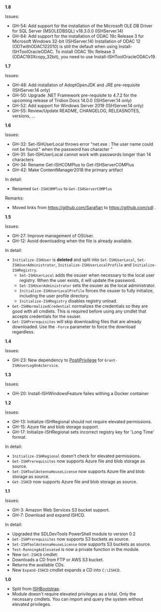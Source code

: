 **1.8**

Issues:
- GH-54: Add support for the installation of the Microsoft OLE DB Driver for SQL Server (MSOLEDBSQL) v18.3.0.0 (ISHServer.14)
- GH-64: Add support for the installation of ODAC 19c Release 3 for Microsoft Windows 32-bit (ISHServer.14)
         Installation of ODAC 12 (ODTwithODAC122010) is still the default when using Install-ISHToolOracleODAC.
         To install ODAC 19c Release 3 (ODAC193Xcopy_32bit), you need to use Install-ISHToolOracleODACv19.

**1.7**

Issues:
- GH-48: Add installaton of AdoptOpenJDK and JRE pre-requisite (ISHServer.14 only)
- GH-50: Upgrade .NET Framework pre-requisite to 4.7.2 for the upcoming release of Tridion Docs 14.0.0 (ISHServer.14 only)
- GH-52: Add support for Windows Server 2019 (ISHServer.14 only)
- GH-55: Review/Update README, CHANGELOG, RELEASNOTES, versions, ...

**1.6**

Issues:
- GH-32: Set-ISHUserLocal throws error "net.exe : The user name could not be found." when the password has character "
- GH-31: Set-ISHUserLocal cannot work with passwords longer than 14 characters
- GH-34: Rename Get-ISHCOMPlus to Get-ISHServerCOMPlus
- GH-42: Make ContentManager2018 the primary artifact

In detail:
- Renamed `Get-ISHCOMPlus` to `Get-ISHServerCOMPlus`

Remarks:
- Moved links from https://github.com/Sarafian to https://github.com/sdl .

**1.5**

Issues:
- GH-27: Improve management of OSUser.
- GH-12: Avoid downloading when the file is already available.

In detail:
- `Initialize-ISHUser` is **deleted** and split into `Set-ISHUserLocal`, `Set-ISHUserAdministrator`, `Initialize-ISHUserLocalProfile` and `Initialize-ISHRegistry`.
	- `Set-ISHUserLocal` adds the osuser when necessary to the local user registry. When the user exists, it will update the password.
	- `Set-ISHUserAdministrator` sets the osuser as the local administrator.
	- `Initialize-ISHUserLocalProfile` forces the osuser to fully initialize, including the user profile directory.
	- `Initialize-ISHRegistry` disables registry unload.
- `Get-ISHNormalizedCredential` normalizes the credentials so they are good with all cmdlets. This is required before using any cmdlet that accepts credentials for the osuser.
- `Get-ISHPrerequisites` will skip downloading files that are already downloaded. Use the `-Force` parameter to force the download regardless.

**1.4**

Issues:
- GH-23: New dependency to [PoshPrivilege](https://www.powershellgallery.com/packages/PoshPrivilege/) for `Grant-ISHUserLogOnAsService`.

**1.3**

Issues:

- GH-20: Install-ISHWindowsFeature failes withing a Docker container

**1.2**

Issues:
- GH-13: Initialize-ISHRegional should not require elevated permissions.
- GH-15: Azure file and blob storage support. 
- GH-17: Initialize-ISHRegional sets incorrect registry key for 'Long Time' format.

In detail:
- `Initialize-ISHRegional` doesn't check for elevated permissions.
- `Get-ISHPrerequisites` now supports Azure file and blob storage as source.
- `Set-ISHToolAntennaHouseLicense` now supports Azure file and blob storage as source.
- `Get-ISHCD` now supports Azure file and blob storage as source.

**1.1**

Issues:
- GH-3: Amazon Web Services S3 bucket support.
- GH-7: Download and expand ISHCD.

In detail:
- Upgraded the SDLDevTools PowerShell module to version 0.2
- `Get-ISHPrerequisites` now supports S3 buckets as source. 
- `Set-ISHToolAntennaHouseLicense` now supports S3 buckets as source.
- `Test-RunningAsElevated` is now a private function in the module.
-  New `Get-ISHCD` cmdlet:
  - Downloads a CD from FTP or AWS S3 bucket.
  - Returns the available CDs.
-  New `Expand-ISHCD` cmdlet expands a CD into `C:\ISHCD`.

**1.0**

- Split from [ISHBootstrap](https://github.com/Sarafian/ISHBootstrap).
- Module doesn't require elevated privileges as a total. Only the necessary cmdlets. You can import and query the system without elevated privileges.
